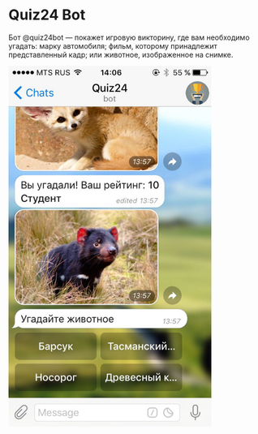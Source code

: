 # Quiz24 Bot
Бот @quiz24bot — покажет игровую викторину, где вам необходимо угадать: марку автомобиля; фильм, которому принадлежит представленный кадр; или животное, изображенное на снимке.

<img src="quiz24.jpeg" width="400">